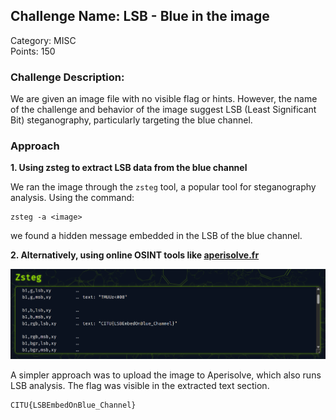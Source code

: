 ## Challenge Name: LSB - Blue in the image  
Category: MISC  
Points: 150  

### Challenge Description:  
We are given an image file with no visible flag or hints. However, the name of the challenge and behavior of the image suggest LSB (Least Significant Bit) steganography, particularly targeting the blue channel.


### Approach

**1. Using zsteg to extract LSB data from the blue channel**

We ran the image through the `zsteg` tool, a popular tool for steganography analysis. Using the command:

```
zsteg -a <image>
```

we found a hidden message embedded in the LSB of the blue channel.

**2. Alternatively, using online OSINT tools like [aperisolve.fr](http://aperisolve.fr)**

![Aperi ZSteg](https://raw.githubusercontent.com/Smoll05/CITU-CTFd-Groupers/main/Writeup-Images/lsb-zsteg.png)


A simpler approach was to upload the image to Aperisolve, which also runs LSB analysis. The flag was visible in the extracted text section.

```
CITU{LSBEmbedOnBlue_Channel}
```